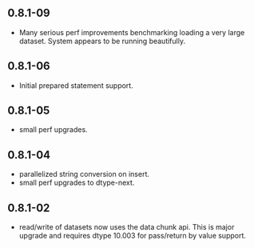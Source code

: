 ## 0.8.1-09
 * Many serious perf improvements benchmarking loading a very large dataset.  System appears to
   be running beautifully.
 
## 0.8.1-06
 * Initial prepared statement support.
 
## 0.8.1-05
 * small perf upgrades.
 
## 0.8.1-04
 * parallelized string conversion on insert.
 * small perf upgrades to dtype-next.
 
## 0.8.1-02
 - read/write of datasets now uses the data chunk api.  This is major upgrade
   and requires dtype 10.003 for pass/return by value support.
